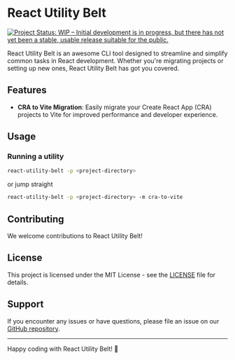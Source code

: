 # React Utility Belt

[![Project Status: WIP – Initial development is in progress, but there has not yet been a stable, usable release suitable for the public.](https://www.repostatus.org/badges/latest/wip.svg)](https://www.repostatus.org/#wip)


React Utility Belt is an awesome CLI tool designed to streamline and simplify common tasks in React development. Whether you're migrating projects or setting up new ones, React Utility Belt has got you covered.

## Features

- **CRA to Vite Migration**: Easily migrate your Create React App (CRA) projects to Vite for improved performance and developer experience.

## Usage

### Running a utility

```bash
react-utility-belt -p <project-directory>
```

or jump straight

```bash
react-utility-belt -p <project-directory> -m cra-to-vite
```

## Contributing

We welcome contributions to React Utility Belt! 

## License

This project is licensed under the MIT License - see the [LICENSE](LICENSE) file for details.

## Support

If you encounter any issues or have questions, please file an issue on our [GitHub repository](https://github.com/owbird/react-utility-belt/issues).

---

Happy coding with React Utility Belt! 🚀
